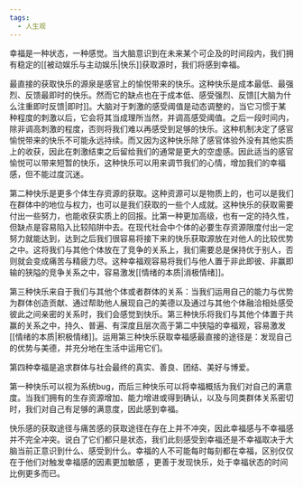 ```yaml
---
tags:
  - 人生观
---
```

幸福是一种状态，一种感觉。当大脑意识到在未来某个可企及的时间段内，我们拥有稳定的[[被动娱乐与主动娱乐|快乐]]获取源时，我们将感到幸福。

最直接的获取快乐的源泉是感官上的愉悦带来的快乐。这种快乐是成本最低、最强烈、反馈最即时的快乐。然而它的缺点也在于成本低、感受强烈、反馈[[大脑为什么注重即时反馈|即时]]。大脑对于刺激的感受阈值是动态调整的，当它习惯于某种程度的刺激以后，它会将其当成理所当然，并调高感受阈值。之后一段时间内，除非调高刺激的程度，否则将我们难以再感受到足够的快乐。这种机制决定了感官愉悦带来的快乐不可能永远持续。而又因为这种快乐除了感官体验外没有其他实质上的收获，因此在刺激结束之后留给我们的通常是更大的空虚感。因此适当的感官愉悦可以带来短暂的快乐，这种快乐可以用来调节我们的心情，增加我们的幸福感，但不能过度沉迷。

第二种快乐是更多个体生存资源的获取。这种资源可以是物质上的，也可以是我们在群体中的地位与权力，也可以是我们获取的一些个人成就。这种快乐的获取需要付出一些努力，也能收获实质上的回报。比第一种更加高级，也有一定的持久性，但缺点是容易陷入比较陷阱中去。在现代社会中个体的必要生存资源限度付出一定努力就能达到，达到之后我们很容易将接下来的快乐获取源放在对他人的比较优势之中。这将我们与其他个体放在了竞争的关系上，我们需要总是保持优于别人，否则就会变成痛苦与精疲力尽。这种幸福观容易将我们与他人置于非此即彼、非赢即输的狭隘的竞争关系之中，容易激发[[情绪的本质|消极情绪]]。

第三种快乐来自于我们与其他个体或者群体的关系：当我们运用自己的能力与优势为群体创造贡献、通过帮助他人展现自己的美德以及通过与其他个体融洽相处感受彼此之间亲密的关系时，我们会感觉到快乐。第三种快乐将我们与其他个体置于共赢的关系之中，持久、普遍、有深度且层次高于第二中狭隘的幸福观，容易激发[[情绪的本质|积极情绪]]。运用第三种快乐获取幸福感最直接的途径是：发现自己的优势与美德，并充分地在生活中运用它们。

第四种幸福是追求群体与社会最终的真实、善良、团结、美好与博爱。

第一种快乐可以视为系统bug，而后三种快乐可以将幸福概括为我们对自己的满意度。当我们拥有的生存资源增加、能力增进或得到确认，以及与同类群体关系密切时，我们对自己有足够的满意度，因此感到幸福。

快乐感的获取途径与痛苦感的获取途径在存在上并不冲突，因此幸福感与不幸福感并不完全冲突。说白了它们都只是状态，我们此刻感受到幸福还是不幸福取决于大脑当前正意识到什么、感受到什么。幸福的人不可能每时每刻都在幸福，区别仅仅在于他们对触发幸福感的因素更加敏感 ，更善于发现快乐，处于幸福状态的时间比例更多而已。


